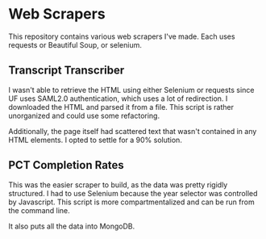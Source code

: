 # Web Scrapers

This repository contains various web scrapers I've made. Each uses requests or Beautiful Soup, or selenium.

## Transcript Transcriber
I wasn't able to retrieve the HTML using either Selenium or requests since UF uses
SAML2.0 authentication, which uses a lot of redirection. I downloaded the HTML and parsed it from a file.
This script is rather unorganized and could use some refactoring.

Additionally, the page itself had scattered text that wasn't contained in any HTML elements. I opted
to settle for a 90% solution.

## PCT Completion Rates
This was the easier scraper to build, as the data was pretty rigidly structured.
I had to use Selenium because the year selector was controlled by Javascript. This script
is more compartmentalized and can be run from the command line.

It also puts all the data into MongoDB.